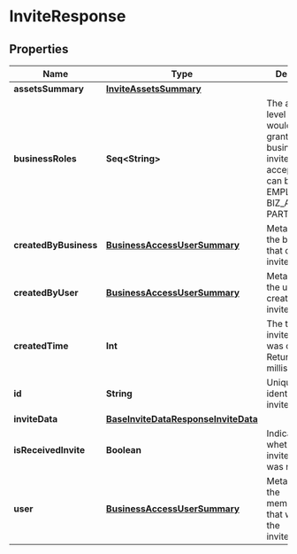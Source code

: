 

# InviteResponse


## Properties

Name | Type | Description | Notes
------------ | ------------- | ------------- | -------------
**assetsSummary** | [**InviteAssetsSummary**](InviteAssetsSummary.md) |  |  [optional]
**businessRoles** | **Seq&lt;String&gt;** | The access level a user would be granted on the business if the invite/request is accepted. This can be EMPLOYEE, BIZ_ADMIN, or PARTNER. |  [optional]
**createdByBusiness** | [**BusinessAccessUserSummary**](BusinessAccessUserSummary.md) | Metadata for the business that created the invite/request. |  [optional]
**createdByUser** | [**BusinessAccessUserSummary**](BusinessAccessUserSummary.md) | Metadata for the user that created the invite/request. |  [optional]
**createdTime** | **Int** | The time the invite/request was created. Returned in milliseconds. |  [optional]
**id** | **String** | Unique identifier of the invite/request. |  [optional]
**inviteData** | [**BaseInviteDataResponseInviteData**](BaseInviteDataResponseInviteData.md) |  |  [optional]
**isReceivedInvite** | **Boolean** | Indicates whether the invite/request was received. |  [optional]
**user** | [**BusinessAccessUserSummary**](BusinessAccessUserSummary.md) | Metadata for the member/partner that was sent the invite/request. |  [optional]



